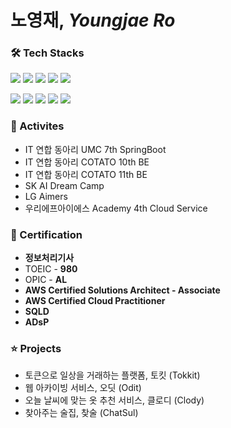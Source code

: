# 노영재, *Youngjae Ro*

### 🛠️ Tech Stacks
<p>
<a href="https://www.java.com/ko/"><img src="https://img.shields.io/badge/Java-1974D2?style=flat&logo=OpenJDK&logoColor=orange"></a>
<a href="https://www.python.org/"><img src="https://img.shields.io/badge/Python-FFEB3B?style=flat&logo=Python&logoColor=black"></a>
<a href="https://spring.io/"><img src="https://img.shields.io/badge/Spring-6DB33F?style=flat&logo=Spring&logoColor=white"/></a>
<a href="https://spring.io/projects/spring-boot"><img src="https://img.shields.io/badge/Spring_Boot-6AAE3D?style=flat&logo=SpringBoot&logoColor=white"/></a>
<a href="https://spring.io/projects/spring-data-jpa"><img src="https://img.shields.io/badge/Spring_Data_JPA-6DB33F?style=flat&logo=hibernate&logoColor=white"/>
</p>

<a href="https://aws.amazon.com/ko/?nc2=h_lg"><img src="https://img.shields.io/badge/Amazon AWS-F58219?style=flat&logo=amazonaws&logoColor=white"/></a>
<a href="https://www.docker.com/"><img src="https://img.shields.io/badge/Docker-2496ED?style=flat&logo=Docker&logoColor=white"></a>
<a href="https://redis.io/ko/"><img src="https://img.shields.io/badge/Redis-DC382D?style=flat&logo=Redis&logoColor=white"></a>
<a href="https://junit.org/junit5/"><img src="https://img.shields.io/badge/JUnit5-25A162?style=flat&logo=JUnit5&logoColor=white"></a>
<a href="https://www.mysql.com/"><img src="https://img.shields.io/badge/MySQL-4479A1?style=flat&logo=MySQL&logoColor=white"/></a>



### 🧩 Activites 
- IT 연합 동아리 UMC 7th SpringBoot
- IT 연합 동아리 COTATO 10th BE
- IT 연합 동아리 COTATO 11th BE
- SK AI Dream Camp
- LG Aimers
- 우리에프아이에스 Academy 4th Cloud Service


### 📜 Certification
- **정보처리기사**
- TOEIC - **980**
- OPIC - **AL**
- **AWS Certified Solutions Architect - Associate**
- **AWS Certified Cloud Practitioner** 
- **SQLD**
- **ADsP**


### ⭐️ Projects 
- 토큰으로 일상을 거래하는 플랫폼, 토킷 (Tokkit)
- 웹 아카이빙 서비스, 오딧 (Odit)
- 오늘 날씨에 맞는 옷 추천 서비스, 클로디 (Clody)
- 찾아주는 술집, 찾술 (ChatSul)
